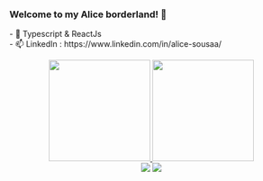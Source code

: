 ### Welcome to my Alice borderland! 👋

 <div>
  </p  text-align="center">
 - 🌱 Typescript & ReactJs <br>
<!-- // - 💼 Pleno FullStack Developer on BRISA<br> -->
 - 📫 LinkedIn : https://www.linkedin.com/in/alice-sousaa/ <br>
</p> 
<div>


<div align="center">
  <a href="https://github.com/Alicesinha">
   <img height="180em" src="https://github-readme-stats.vercel.app/api?username=Alicesinha&show_icons=true&theme=dracula&include_all_commits=true&count_private=true"/>
  <img height="180em" src="https://github-readme-stats.vercel.app/api/top-langs/?username=Alicesinha&layout=compact&langs_count=7&theme=dark"/>
  </div>
 <div align="center" >
   <a href = "mailto:alicesinhasousa7@gmail.com"><img src="https://img.shields.io/badge/-Gmail-%23333?style=for-the-badge&logo=gmail&logoColor=white" target="_blank"></a>
  <a href="https://www.linkedin.com/in/alice-sousaa/" target="_blank"><img src="https://img.shields.io/badge/-LinkedIn-%230077B5?style=for-the-badge&logo=linkedin&logoColor=white" target="_blank"></a> 
  </div>

  
  
